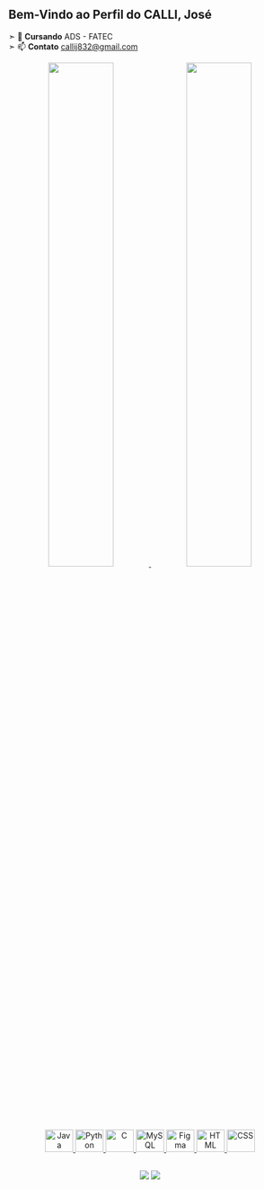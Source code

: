 ## Bem-Vindo ao Perfil do CALLI, José

➣ 🏫 **Cursando** ADS - FATEC <br>
➣ 📫 **Contato** callij832@gmail.com


<div align="center">
  <a href="https://github.com/Calli832">
  <img width="48%" src="https://github-readme-stats.vercel.app/api?username=Calli832&show_icons=true&include_all_commits=true&count_private=true&theme=great-gatsby"/>
  <img width="48%" src="https://github-readme-stats.vercel.app/api/top-langs/?username=Calli832&layout=compact&theme=great-gatsby"/>
</div>
  
  ##
  
<div align="center">
  <img alt="Java" height="40" width="50" src="https://cdn.jsdelivr.net/gh/devicons/devicon/icons/java/java-original.svg"/>
  <img alt="Python" height="40" width="50" src="https://cdn.jsdelivr.net/gh/devicons/devicon/icons/python/python-original.svg"/>
  <img alt="C" height="40" width="50" src="https://cdn.jsdelivr.net/gh/devicons/devicon/icons/c/c-original.svg"/>
  <img alt="MySQL" height="40" width="50" src= "https://cdn.jsdelivr.net/gh/devicons/devicon/icons/mysql/mysql-original.svg"/>
  <img alt="Figma" height="40" width="50" src="https://cdn.jsdelivr.net/gh/devicons/devicon/icons/figma/figma-original.svg"/>
  <img alt="HTML" height="40" width="50" src="https://cdn.jsdelivr.net/gh/devicons/devicon/icons/html5/html5-original.svg"/>
  <img alt="CSS" height="40" width="50" src="https://cdn.jsdelivr.net/gh/devicons/devicon/icons/css3/css3-original.svg"/>
</div>
  
  ##
  
<div align="center">  
  <a alt="Linkedin" href = "https://www.linkedin.com/in/josé-calli-18abb019a/"> <img src="https://img.shields.io/badge/LinkedIn-0077B5?style=for-the-badge&logo=linkedin&logoColor=white" target="_blank"></a>
  <a alt="Instagram" href = "https://www.instagram.com/callijose/"> <img src="https://img.shields.io/badge/Instagram-E4405F?style=for-the-badge&logo=instagram&logoColor=white" target="_blank"></a>
</div>
